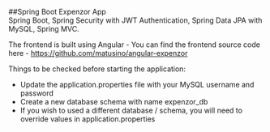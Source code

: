 ##Spring Boot Expenzor App  
Spring Boot, Spring Security with JWT Authentication, Spring Data JPA with MySQL, Spring MVC. 

The frontend is built using Angular - You can find the frontend source code here -  https://github.com/matusino/angular-expenzor  

Things to be checked before starting the application:

* Update the application.properties file with your MySQL username and password
* Create a new database schema with name expenzor_db
* If you wish to used a different database / schema, you will need to override values in application.properties
